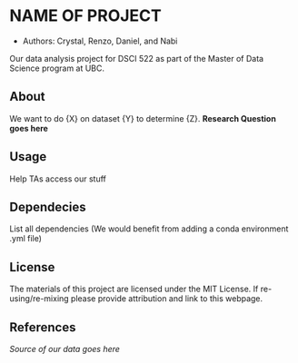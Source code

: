 # NAME OF PROJECT
- Authors: Crystal, Renzo, Daniel, and Nabi

Our data analysis project for DSCI 522 as part of the Master of Data Science program at UBC.

## About

We want to do {X} on dataset {Y} to determine {Z}. **Research Question goes here**

## Usage

Help TAs access our stuff

## Dependecies

List all dependencies (We would benefit from adding a conda environment .yml file)

## License

The materials of this project are licensed under the MIT License. If re-using/re-mixing please provide attribution and link to this webpage.

## References

*Source of our data goes here*